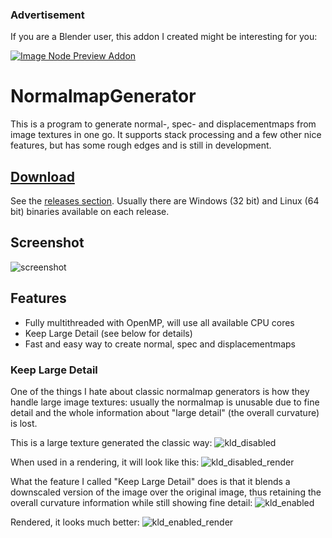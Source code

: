 ### Advertisement

If you are a Blender user, this addon I created might be interesting for you:

[![Image Node Preview Addon](https://www.dropbox.com/s/74omtut0sys4j2h/banner_normalmapgen_github2.png?raw=1)](https://blendermarket.com/products/image-node-preview)


# NormalmapGenerator

This is a program to generate normal-, spec- and displacementmaps from image textures in one go. It supports stack processing and a few other nice features, but has some rough edges and is still in development. 

## [Download](https://github.com/Theverat/NormalmapGenerator/releases)

See the [releases section](https://github.com/Theverat/NormalmapGenerator/releases).
Usually there are Windows (32 bit) and Linux (64 bit) binaries available on each release.

## Screenshot

![screenshot](screenshots/tabs/tabs_combined.jpg)

## Features

- Fully multithreaded with OpenMP, will use all available CPU cores
- Keep Large Detail (see below for details)
- Fast and easy way to create normal, spec and displacementmaps

### Keep Large Detail

One of the things I hate about classic normalmap generators is how they handle large image textures: usually the normalmap is unusable due to fine detail and the whole information about "large detail" (the overall curvature) is lost.

This is a large texture generated the classic way:
![kld_disabled](screenshots/KLD_jpg/KLD_disabled_crop_converted.jpg)

When used in a rendering, it will look like this:
![kld_disabled_render](screenshots/KLD_jpg/KLD_disabled_render_converted.jpg)

What the feature I called "Keep Large Detail" does is that it blends a downscaled version of the image over the original image, thus retaining the overall curvature information while still showing fine detail:
![kld_enabled](screenshots/KLD_jpg/KLD_enabled_crop_converted.jpg)

Rendered, it looks much better:
![kld_enabled_render](screenshots/KLD_jpg/KLD_enabled_render_converted.jpg)

